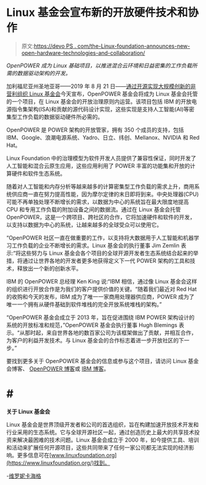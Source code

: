 # Linux 基金会宣布新的开放硬件技术和协作

> 原文:[https://devo PS . com/the-Linux-foundation-announces-new-open-hardware-technologies-and-collaboration/](https://devops.com/the-linux-foundation-announces-new-open-hardware-technologies-and-collaboration/)

*OpenPOWER 成为 Linux 基础项目，以推进混合云环境和日益密集的工作负载所需的数据驱动架构的开发。*

加利福尼亚州圣地亚哥——2019 年 8 月 21 日——[通过开源实现大规模创新的非营利组织 Linux 基金会](https://c212.net/c/link/?t=0&l=en&o=2531833-1&h=992495768&u=http%3A%2F%2Fwww.linuxfoundation.org%2F&a=The+Linux+Foundation)今天宣布，OpenPOWER 基金会将成为 Linux 基金会托管的一个项目，在 Linux 基金会的开放治理原则内运营。该项目包括 IBM 的开放电源指令集架构(ISA)和贡献的源代码设计实现，这些实现是支持人工智能(AI)等密集型工作负载的数据驱动硬件所必需的。

OpenPOWER 是 POWER 架构的开放管家，拥有 350 个成员的支持，包括 IBM、Google、浪潮电源系统、Yadro、日立、纬创、Mellanox、NVIDIA 和 Red Hat。

Linux Foundation 中的治理模型为软件开发人员提供了兼容性保证，同时开发了人工智能和混合云原生应用，这些应用利用了 POWER 丰富的功能集和开放的计算硬件和软件生态系统。

随着对人工智能和内存分析等越来越多的计算密集型工作负载的需求上升，商用系统供应商一直在努力提高性能，因为摩尔定律的末日即将到来。中央处理器(CPU)可能不再单独处理不断增长的需求，以数据为中心的系统旨在最大限度地提高 CPU 和专用工作负载的附加设备之间的数据流。通过在 Linux 基金会托管 OpenPOWER，这是一个跨项目、跨社区的合作，它将加速硬件和软件的开发，以支持以数据为中心的系统，让越来越多的全球受众可以使用它。

“OpenPOWER 社区一直在做重要的工作，以支持将大数据用于人工智能和机器学习工作负载的企业不断增长的需求。Linux 基金会的执行董事 Jim Zemlin 表示:“将这些努力与 Linux 基金会各个项目的全球开源开发者生态系统结合起来的举措，将通过让世界各地的开发者更多地获得定义下一代 POWER 架构的工具和技术，释放出一个新的创新水平。

IBM 的 OpenPOWER 总经理 Ken King 说:“IBM 相信，通过像 Linux 基金会这样的组织进行开放合作是为我们的客户提供价值的关键。“随着我们最近对 Red Hat 的收购和今天的发布，IBM 成为了唯一一家商用处理器供应商，POWER 成为了唯一一个拥有从硬件基础到软件堆栈的完全开放系统堆栈的架构。”

“OpenPOWER 基金会成立于 2013 年，旨在促进围绕 IBM POWER 架构设计的系统的开放标准和规范，”OpenPOWER 基金会执行董事 Hugh Blemings 表示。“从那时起，来自世界各地的数百家公司为该框架做出了贡献，并相互合作，为客户的利益开发技术。与 Linux 基金会的合作标志着进一步开放社区的下一步。”

要找到更多关于 OpenPOWER 基金会的信息或参与这个项目，请访问 Linux 基金会博客、 [OpenPOWER 博客](https://openpowerfoundation.org/the-next-step-in-the-openpower-foundation-journey/)或 [IBM 博客](https://www.ibm.com/blogs/systems/embracing-and-expanding-the-open-hardware-ecosystem/)。

# # #

**关于 Linux 基金会**

Linux 基金会是世界顶级开发者和公司的首选组织，旨在构建加速开放技术开发和行业采用的生态系统。它与全球开源社区一起，通过创造历史上最大的共享技术投资来解决最困难的技术问题。Linux 基金会成立于 2000 年，如今提供工具、培训和活动来扩展任何开源项目，这些共同带来了任何一家公司都无法实现的经济影响。更多信息可在[www.linuxfoundation.org](https://www.linuxfoundation.org/)找到。

-[维罗妮卡海格](https://devops.com/author/veronica/)
